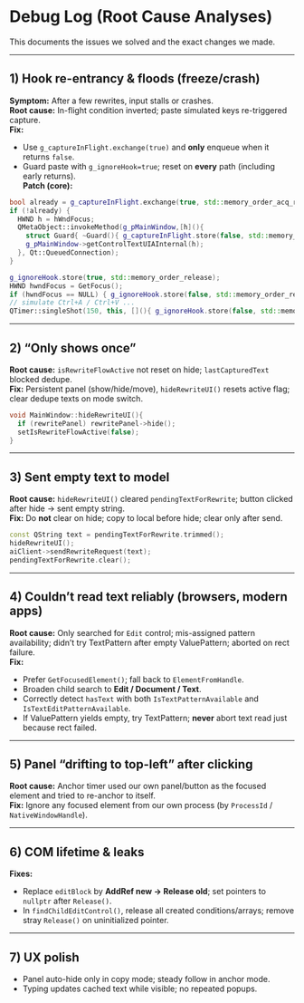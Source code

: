# Debug Log (Root Cause Analyses)

This documents the issues we solved and the exact changes we made.

---

## 1) Hook re-entrancy & floods (freeze/crash)
**Symptom:** After a few rewrites, input stalls or crashes.  
**Root cause:** In-flight condition inverted; paste simulated keys re-triggered capture.  
**Fix:**
- Use `g_captureInFlight.exchange(true)` and **only** enqueue when it returns `false`.
- Guard paste with `g_ignoreHook=true`; reset on **every** path (including early returns).  
**Patch (core):**
```cpp
bool already = g_captureInFlight.exchange(true, std::memory_order_acq_rel);
if (!already) {
  HWND h = hWndFocus;
  QMetaObject::invokeMethod(g_pMainWindow,[h](){
    struct Guard{ ~Guard(){ g_captureInFlight.store(false, std::memory_order_release);} } _g;
    g_pMainWindow->getControlTextUIAInternal(h);
  }, Qt::QueuedConnection);
}
```
```cpp
g_ignoreHook.store(true, std::memory_order_release);
HWND hwndFocus = GetFocus();
if (hwndFocus == NULL) { g_ignoreHook.store(false, std::memory_order_release); return; }
// simulate Ctrl+A / Ctrl+V ...
QTimer::singleShot(150, this, [](){ g_ignoreHook.store(false, std::memory_order_release); });
```

---

## 2) “Only shows once”
**Root cause:** `isRewriteFlowActive` not reset on hide; `lastCapturedText` blocked dedupe.  
**Fix:** Persistent panel (show/hide/move), `hideRewriteUI()` resets active flag; clear dedupe texts on mode switch.

```cpp
void MainWindow::hideRewriteUI(){
  if (rewritePanel) rewritePanel->hide();
  setIsRewriteFlowActive(false);
}
```

---

## 3) Sent empty text to model
**Root cause:** `hideRewriteUI()` cleared `pendingTextForRewrite`; button clicked after hide → sent empty string.  
**Fix:** Do **not** clear on hide; copy to local before hide; clear only after send.

```cpp
const QString text = pendingTextForRewrite.trimmed();
hideRewriteUI();
aiClient->sendRewriteRequest(text);
pendingTextForRewrite.clear();
```

---

## 4) Couldn’t read text reliably (browsers, modern apps)
**Root cause:** Only searched for `Edit` control; mis-assigned pattern availability; didn’t try TextPattern after empty ValuePattern; aborted on rect failure.  
**Fix:**
- Prefer `GetFocusedElement()`; fall back to `ElementFromHandle`.
- Broaden child search to **Edit / Document / Text**.
- Correctly detect `hasText` with both `IsTextPatternAvailable` and `IsTextEditPatternAvailable`.
- If ValuePattern yields empty, try TextPattern; **never** abort text read just because rect failed.

---

## 5) Panel “drifting to top-left” after clicking
**Root cause:** Anchor timer used our own panel/button as the focused element and tried to re-anchor to itself.  
**Fix:** Ignore any focused element from our own process (by `ProcessId` / `NativeWindowHandle`).

---

## 6) COM lifetime & leaks
**Fixes:**
- Replace `editBlock` by **AddRef new → Release old**; set pointers to `nullptr` after `Release()`.
- In `findChildEditControl()`, release all created conditions/arrays; remove stray `Release()` on uninitialized pointer.

---

## 7) UX polish
- Panel auto-hide only in copy mode; steady follow in anchor mode.
- Typing updates cached text while visible; no repeated popups.
